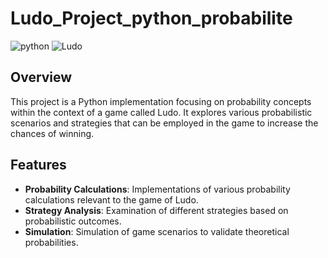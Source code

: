 # Ludo_Project_python_probabilite

<img href="https://freebiesupply.com/logos/python-logo/" alt="python" >
<img href="https://www.google.com/url?sa=i&url=https%3A%2F%2Fwww.moddb.com%2Fgames%2Fludo-king%2Fimages%2Fludo-king-logo-1&psig=AOvVaw3nfxnoXk-qPLHb8AuPEbcC&ust=1707751214505000&source=images&cd=vfe&opi=89978449&ved=0CBMQjRxqFwoTCJi68pbLo4QDFQAAAAAdAAAAABAQ" alt="Ludo" >


## Overview
This project is a Python implementation focusing on probability concepts within the context of a game called Ludo. It explores various probabilistic scenarios and strategies that can be employed in the game to increase the chances of winning.

## Features
- **Probability Calculations**: Implementations of various probability calculations relevant to the game of Ludo.
- **Strategy Analysis**: Examination of different strategies based on probabilistic outcomes.
- **Simulation**: Simulation of game scenarios to validate theoretical probabilities.
